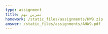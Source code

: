 ```yaml
---
type: assignment
title: تمرین نهم
homework: /static_files/assignments/HW9.zip
answer: /static_files/assignments/AHW9.pdf
---
```

